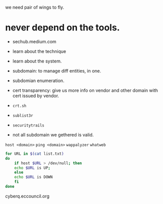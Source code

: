 we need pair of wings to fly.

# never depend on the tools.

- sechub.medium.com
- learn about the technique
- learn about the system.

- subdomain: to manage diff entities, in one.
- subdomian enumeration.
- cert transparency: give us more info on vendor and other domain with cert issued by vendor.
- `crt.sh`
- `sublist3r`
- `securitytrails`
- not all subdomain we gethered is valid.

`host <domain>`
`ping <domain>`
`wappalyzer`
`whatweb`

```bash
for URL in $(cat list.txt)
do
    if host $URL > /dev/null; then
    echo $URL is UP;
    else
    echo $URL is DOWN
    fi
done
```

cyberq.eccouncil.org

